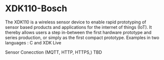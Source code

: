 # XDK110-Bosch
The XDK110 is a wireless sensor device to enable rapid prototyping of sensor based products and applications for the internet of things (IoT). It thereby allows users a step in-between the first hardware prototype and series production, or simply as the first compact prototype. 
Examples in two languages : C and XDK Live

Sensor
Conecction (MQTT, HTTP, HTTPS,)
TBD
